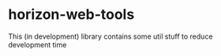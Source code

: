 # horizon-web-tools

This (in development) library contains some util stuff to reduce development time
